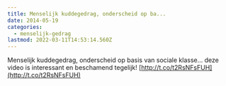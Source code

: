 ```yaml
---
title: Menselijk kuddegedrag, onderscheid op ba...
date: 2014-05-19
categories:
  - menselijk-gedrag
lastmod: 2022-03-11T14:53:14.560Z
---
```


Menselijk kuddegedrag, onderscheid op basis van sociale klasse... deze video is interessant en beschamend tegelijk! [http://t.co/t2RsNFsFUH](http://t.co/t2RsNFsFUH)
